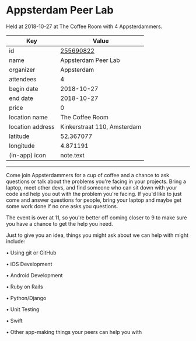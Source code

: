 # Appsterdam Peer Lab
Held at 2018-10-27 at The Coffee Room with 4 Appsterdammers.
        
|Key|Value
|---|---|
|id|[255690822](https://www.meetup.com/appsterdam/events/255690822/)|
|name|Appsterdam Peer Lab|
|organizer|Appsterdam|
|attendees|4|
|begin date|2018-10-27|
|end date|2018-10-27|
|price|0|
|location name|The Coffee Room|
|location address|Kinkerstraat 110, Amsterdam|
|latitude|52.367077|
|longitude|4.871191|
|(in-app) icon|note.text|

---

Come join Appsterdammers for a cup of coffee and a chance to ask questions or talk about the problems you're facing in your projects. Bring a laptop, meet other devs, and find someone who can sit down with your code and help you out with the problem you're facing. If you'd like to just come and answer questions for people, bring your laptop and maybe get some work done if no one asks you questions.

The event is over at 11, so you're better off coming closer to 9 to make sure you have a chance to get the help you need.

Just to give you an idea, things you might ask about we can help with might include:

• Using git or GitHub

• iOS Development

• Android Development

• Ruby on Rails

• Python/Django

• Unit Testing

• Swift

• Other app-making things your peers can help you with


